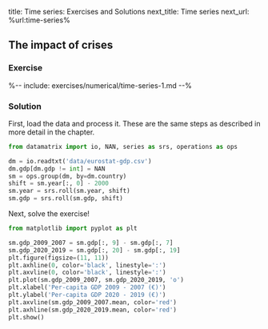 title: Time series: Exercises and Solutions
next_title: Time series
next_url: %url:time-series%

## The impact of crises


### Exercise

%-- include: exercises/numerical/time-series-1.md --%


### Solution

First, load the data and process it. These are the same steps as described in more detail in the chapter.

```python
from datamatrix import io, NAN, series as srs, operations as ops

dm = io.readtxt('data/eurostat-gdp.csv')
dm.gdp[dm.gdp != int] = NAN
sm = ops.group(dm, by=dm.country)
shift = sm.year[:, 0] - 2000
sm.year = srs.roll(sm.year, shift)
sm.gdp = srs.roll(sm.gdp, shift)
```

Next, solve the exercise!

```python
from matplotlib import pyplot as plt

sm.gdp_2009_2007 = sm.gdp[:, 9] - sm.gdp[:, 7]
sm.gdp_2020_2019 = sm.gdp[:, 20] - sm.gdp[:, 19]
plt.figure(figsize=(11, 11))
plt.axhline(0, color='black', linestyle=':')
plt.axvline(0, color='black', linestyle=':')
plt.plot(sm.gdp_2009_2007, sm.gdp_2020_2019, 'o')
plt.xlabel('Per-capita GDP 2009 - 2007 (€)')
plt.ylabel('Per-capita GDP 2020 - 2019 (€)')
plt.axvline(sm.gdp_2009_2007.mean, color='red')
plt.axhline(sm.gdp_2020_2019.mean, color='red')
plt.show()
```
